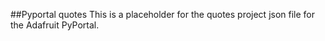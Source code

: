 ##Pyportal quotes
This is a placeholder for the quotes project json file for the Adafruit PyPortal.
